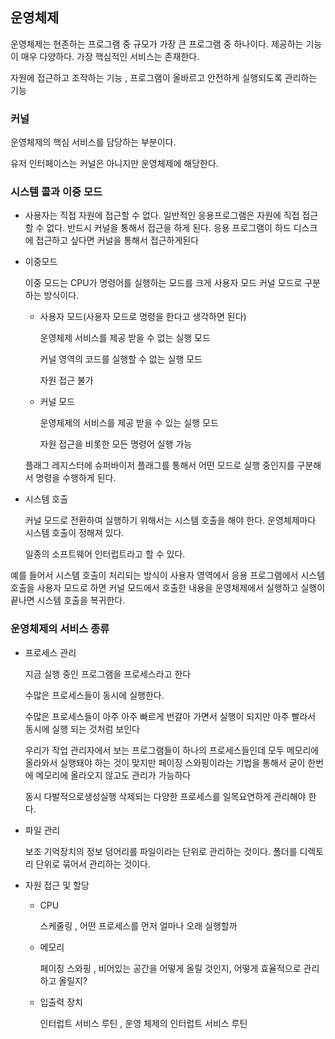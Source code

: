 ## 운영체제

운영체제는 현존하는 프로그램 중 규모가 가장 큰 프로그램 중 하나이다. 제공하는 기능이 매우 다양하다. 가장 핵심적인 서비스는 존재한다. 

자원에 접근하고 조작하는 기능 , 프로그램이 올바르고 안전하게 실행되도록 관리하는 기능

### 커널

운영체제의 핵심 서비스를 담당하는 부분이다. 

유저 인터페이스는 커널은 아니지만 운영체제에 해당한다.

### 시스템 콜과 이중 모드

- 사용자는 직접 자원에 접근할 수 없다. 일반적인 응용프로그램은 자원에 직접 접근할 수 없다. 반드시 커널을 통해서 접근을 하게 된다. 응용 프로그램이 하드 디스크에 접근하고 싶다면 커널을 통해서 접근하게된다
- 이중모드
    
    이중 모드는 CPU가 명령어를 실행하는 모드를 크게 사용자 모드 커널 모드로 구분하는 방식이다. 
    
    - 사용자 모드(사용자 모드로 명령을 한다고 생각하면 된다)
        
        운영체제 서비스를 제공 받을 수 없는 실행 모드 
        
        커널 영역의 코드를 실행할 수 없는 실행 모드
        
        자원 접근 불가
        
    - 커널 모드
        
        운영체제의 서비스를 제공 받을 수 있는 실행 모드
        
        자원 접근을 비롯한 모든 명령어 실행 가능
        
    
    플래그 레지스터에 슈퍼바이저 플래그를 통해서 어떤 모드로 실행 중인지를 구분해서 명령을 수행하게 된다. 
    
- 시스템 호출
    
    커널 모드로 전환하여 실행하기 위해서는 시스템 호출을 해야 한다. 운영체제마다 시스템 호출이 정해져 있다.
    
    일종의 소프트웨어 인터럽트라고 할 수 있다.
    

예를 들어서 시스템 호출이 처리되는 방식이 사용자 영역에서 응용 프로그램에서 시스템 호출을 사용자 모드로 하면 커널 모드에서 호출한 내용을 운영체제에서 실행하고 실행이 끝나면 시스템 호출을 복귀한다.  

### 운영체제의 서비스 종류

- 프로세스 관리
    
    지금 실행 중인 프로그램을 프로세스라고 한다
    
    수많은 프로세스들이 동시에 실행한다.
    
    수많은 프로세스들이 아주 아주 빠르게 번갈아 가면서 실행이 되지만 아주 빨라서 동시에 실행 되는 것처럼 보인다
    
    우리가 작업 관리자에서 보는 프로그램들이 하나의 프로세스들인데 모두 메모리에 올라와서 실행돼야 하는 것이 맞지만 페이징 스와핑이라는 기법을 통해서 굳이 한번에 메모리에 올라오지 않고도 관리가 가능하다
    
    동시 다발적으로생성실행 삭제되는 다양한 프로세스를 일목요연하게 관리해야 한다.      
    
- 파일 관리
    
    보조 기억장치의 정보 덩어리를 파일이라는 단위로 관리하는 것이다. 폴더를 디렉토리 단위로 묶어서 관리하는 것이다. 
    
- 자원 접근 및 할당
    - CPU
        
        스케줄링 , 어떤 프로세스를 먼저 얼마나 오래 실행할까
        
    - 메모리
        
        페이징 스와핑 , 비어있는 공간을 어떻게 올릴 것인지, 어떻게 효율적으로 관리하고 올릴지?
        
    - 입출력 장치
        
        인터럽트 서비스 루틴 , 운영 체제의 인터럽트 서비스 루틴
        

###

